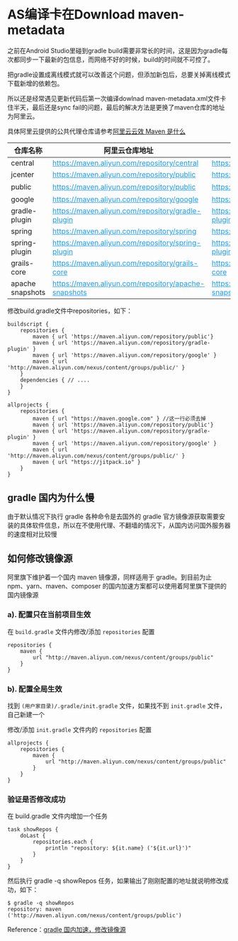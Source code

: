 # AS编译卡在Download maven-metadata

之前在Android Studio里碰到gradle build需要非常长的时间，这是因为gradle每次都同步一下最新的包信息，而网络不好的时候，build的时间就不可控了。

把gradle设置成离线模式就可以改善这个问题，但添加新包后，总要关掉离线模式下载新增的依赖包。

所以还是经常遇见更新代码后第一次编译dowlnad maven-metadata.xml文件卡住半天，最后还是sync fail的问题，最后的解决方法是更换了maven仓库的地址为阿里云。

具体阿里云提供的公共代理仓库请参考[阿里云云效 Maven 是什么](https://developer.aliyun.com/mvn/guide)

<table role="table">
   <colgroup>
      <col style="width: 150px;">
      <col>
      <col>
      <col>
   </colgroup>
   <thead class="next-table-header">
      <tr>
         <th rowspan="1" class="next-table-cell next-table-header-node" role="gridcell">
            <div class="next-table-cell-wrapper"><span style="vertical-align: middle;">仓库名称</span></div>
         </th>
         <th rowspan="1" class="next-table-cell next-table-header-node" role="gridcell">
            <div class="next-table-cell-wrapper"><span style="vertical-align: middle;">阿里云仓库地址</span></div>
         </th>
         <th rowspan="1" class="next-table-cell next-table-header-node" role="gridcell">
            <div class="next-table-cell-wrapper"><span style="vertical-align: middle;">阿里云仓库地址(老版)</span></div>
         </th>
         <th rowspan="1" class="next-table-cell next-table-header-node" role="gridcell">
            <div class="next-table-cell-wrapper"><span style="vertical-align: middle;">源地址</span></div>
         </th>
      </tr>
   </thead>
   <tbody class="next-table-body">
      <tr class="next-table-row first" role="row" table="[object Object]">
         <td class="next-table-cell first" role="gridcell">
            <div class="next-table-cell-wrapper">central</div>
         </td>
         <td class="next-table-cell" role="gridcell">
            <div class="next-table-cell-wrapper"><a target="_blank" href="https://maven.aliyun.com/repository/central" style="cursor: pointer; color: rgb(27, 154, 238);">https://maven.aliyun.com/repository/central</a></div>
         </td>
         <td class="next-table-cell" role="gridcell">
            <div class="next-table-cell-wrapper"><a target="_blank" href="https://maven.aliyun.com/nexus/content/repositories/central" style="cursor: pointer; color: rgb(27, 154, 238);">https://maven.aliyun.com/nexus/content/repositories/central</a></div>
         </td>
         <td class="next-table-cell last" role="gridcell">
            <div class="next-table-cell-wrapper"><a target="_blank" href="https://repo1.maven.org/maven2/" style="cursor: pointer; color: rgb(27, 154, 238);">https://repo1.maven.org/maven2/</a></div>
         </td>
      </tr>
      <tr class="next-table-row" role="row" table="[object Object]">
         <td class="next-table-cell first" role="gridcell">
            <div class="next-table-cell-wrapper">jcenter</div>
         </td>
         <td class="next-table-cell" role="gridcell">
            <div class="next-table-cell-wrapper"><a target="_blank" href="https://maven.aliyun.com/repository/public" style="cursor: pointer; color: rgb(27, 154, 238);">https://maven.aliyun.com/repository/public</a></div>
         </td>
         <td class="next-table-cell" role="gridcell">
            <div class="next-table-cell-wrapper"><a target="_blank" href="https://maven.aliyun.com/nexus/content/repositories/jcenter" style="cursor: pointer; color: rgb(27, 154, 238);">https://maven.aliyun.com/nexus/content/repositories/jcenter</a></div>
         </td>
         <td class="next-table-cell last" role="gridcell">
            <div class="next-table-cell-wrapper"><a target="_blank" href="http://jcenter.bintray.com/" style="cursor: pointer; color: rgb(27, 154, 238);">http://jcenter.bintray.com/</a></div>
         </td>
      </tr>
      <tr class="next-table-row" role="row" table="[object Object]">
         <td class="next-table-cell first" role="gridcell">
            <div class="next-table-cell-wrapper">public</div>
         </td>
         <td class="next-table-cell" role="gridcell">
            <div class="next-table-cell-wrapper"><a target="_blank" href="https://maven.aliyun.com/repository/public" style="cursor: pointer; color: rgb(27, 154, 238);">https://maven.aliyun.com/repository/public</a></div>
         </td>
         <td class="next-table-cell" role="gridcell">
            <div class="next-table-cell-wrapper"><a target="_blank" href="https://maven.aliyun.com/nexus/content/groups/public" style="cursor: pointer; color: rgb(27, 154, 238);">https://maven.aliyun.com/nexus/content/groups/public</a></div>
         </td>
         <td class="next-table-cell last" role="gridcell">
            <div class="next-table-cell-wrapper">central仓和jcenter仓的聚合仓</div>
         </td>
      </tr>
      <tr class="next-table-row" role="row" table="[object Object]">
         <td class="next-table-cell first" role="gridcell">
            <div class="next-table-cell-wrapper" data-spm-anchor-id="a2c6h.24085988.0.i9.48233054TkE5yD">google</div>
         </td>
         <td class="next-table-cell" role="gridcell">
            <div class="next-table-cell-wrapper" data-spm-anchor-id="a2c6h.24085988.0.i4.48233054TkE5yD"><a target="_blank" href="https://maven.aliyun.com/repository/google" style="cursor: pointer; color: rgb(27, 154, 238);">https://maven.aliyun.com/repository/google</a></div>
         </td>
         <td class="next-table-cell" role="gridcell">
            <div class="next-table-cell-wrapper"><a target="_blank" href="https://maven.aliyun.com/nexus/content/repositories/google" style="cursor: pointer; color: rgb(27, 154, 238);">https://maven.aliyun.com/nexus/content/repositories/google</a></div>
         </td>
         <td class="next-table-cell last" role="gridcell">
            <div class="next-table-cell-wrapper"><a target="_blank" href="https://maven.google.com/" style="cursor: pointer; color: rgb(27, 154, 238);">https://maven.google.com/</a></div>
         </td>
      </tr>
      <tr class="next-table-row" role="row" table="[object Object]">
         <td class="next-table-cell first" role="gridcell">
            <div class="next-table-cell-wrapper" data-spm-anchor-id="a2c6h.24085988.0.i10.48233054TkE5yD">gradle-plugin</div>
         </td>
         <td class="next-table-cell" role="gridcell">
            <div class="next-table-cell-wrapper"><a target="_blank" href="https://maven.aliyun.com/repository/gradle-plugin" style="cursor: pointer; color: rgb(27, 154, 238);">https://maven.aliyun.com/repository/gradle-plugin</a></div>
         </td>
         <td class="next-table-cell" role="gridcell">
            <div class="next-table-cell-wrapper"><a target="_blank" href="https://maven.aliyun.com/nexus/content/repositories/gradle-plugin" style="cursor: pointer; color: rgb(27, 154, 238);">https://maven.aliyun.com/nexus/content/repositories/gradle-plugin</a></div>
         </td>
         <td class="next-table-cell last" role="gridcell">
            <div class="next-table-cell-wrapper"><a target="_blank" href="https://plugins.gradle.org/m2/" style="cursor: pointer; color: rgb(27, 154, 238);">https://plugins.gradle.org/m2/</a></div>
         </td>
      </tr>
      <tr class="next-table-row" role="row" table="[object Object]">
         <td class="next-table-cell first" role="gridcell">
            <div class="next-table-cell-wrapper">spring</div>
         </td>
         <td class="next-table-cell" role="gridcell">
            <div class="next-table-cell-wrapper"><a target="_blank" href="https://maven.aliyun.com/repository/spring" style="cursor: pointer; color: rgb(27, 154, 238);">https://maven.aliyun.com/repository/spring</a></div>
         </td>
         <td class="next-table-cell" role="gridcell">
            <div class="next-table-cell-wrapper"><a target="_blank" href="https://maven.aliyun.com/nexus/content/repositories/spring" style="cursor: pointer; color: rgb(27, 154, 238);">https://maven.aliyun.com/nexus/content/repositories/spring</a></div>
         </td>
         <td class="next-table-cell last" role="gridcell">
            <div class="next-table-cell-wrapper"><a target="_blank" href="http://repo.spring.io/libs-milestone/" style="cursor: pointer; color: rgb(27, 154, 238);">http://repo.spring.io/libs-milestone/</a></div>
         </td>
      </tr>
      <tr class="next-table-row" role="row" table="[object Object]">
         <td class="next-table-cell first" role="gridcell">
            <div class="next-table-cell-wrapper">spring-plugin</div>
         </td>
         <td class="next-table-cell" role="gridcell">
            <div class="next-table-cell-wrapper"><a target="_blank" href="https://maven.aliyun.com/repository/spring-plugin" style="cursor: pointer; color: rgb(27, 154, 238);">https://maven.aliyun.com/repository/spring-plugin</a></div>
         </td>
         <td class="next-table-cell" role="gridcell">
            <div class="next-table-cell-wrapper"><a target="_blank" href="https://maven.aliyun.com/nexus/content/repositories/spring-plugin" style="cursor: pointer; color: rgb(27, 154, 238);">https://maven.aliyun.com/nexus/content/repositories/spring-plugin</a></div>
         </td>
         <td class="next-table-cell last" role="gridcell">
            <div class="next-table-cell-wrapper"><a target="_blank" href="http://repo.spring.io/plugins-release/" style="cursor: pointer; color: rgb(27, 154, 238);">http://repo.spring.io/plugins-release/</a></div>
         </td>
      </tr>
      <tr class="next-table-row" role="row" table="[object Object]">
         <td class="next-table-cell first" role="gridcell">
            <div class="next-table-cell-wrapper">grails-core</div>
         </td>
         <td class="next-table-cell" role="gridcell">
            <div class="next-table-cell-wrapper"><a target="_blank" href="https://maven.aliyun.com/repository/grails-core" style="cursor: pointer; color: rgb(27, 154, 238);">https://maven.aliyun.com/repository/grails-core</a></div>
         </td>
         <td class="next-table-cell" role="gridcell">
            <div class="next-table-cell-wrapper"><a target="_blank" href="https://maven.aliyun.com/nexus/content/repositories/grails-core" style="cursor: pointer; color: rgb(27, 154, 238);">https://maven.aliyun.com/nexus/content/repositories/grails-core</a></div>
         </td>
         <td class="next-table-cell last" role="gridcell">
            <div class="next-table-cell-wrapper"><a target="_blank" href="https://repo.grails.org/grails/core" style="cursor: pointer; color: rgb(27, 154, 238);">https://repo.grails.org/grails/core</a></div>
         </td>
      </tr>
      <tr class="next-table-row last" role="row" table="[object Object]">
         <td class="next-table-cell first" role="gridcell">
            <div class="next-table-cell-wrapper">apache snapshots</div>
         </td>
         <td class="next-table-cell" role="gridcell">
            <div class="next-table-cell-wrapper"><a target="_blank" href="https://maven.aliyun.com/repository/apache-snapshots" style="cursor: pointer; color: rgb(27, 154, 238);">https://maven.aliyun.com/repository/apache-snapshots</a></div>
         </td>
         <td class="next-table-cell" role="gridcell">
            <div class="next-table-cell-wrapper"><a target="_blank" href="https://maven.aliyun.com/nexus/content/repositories/apache-snapshots" style="cursor: pointer; color: rgb(27, 154, 238);">https://maven.aliyun.com/nexus/content/repositories/apache-snapshots</a></div>
         </td>
         <td class="next-table-cell last" role="gridcell">
            <div class="next-table-cell-wrapper"><a target="_blank" href="https://repository.apache.org/snapshots/" style="cursor: pointer; color: rgb(27, 154, 238);">https://repository.apache.org/snapshots/</a></div>
         </td>
      </tr>
   </tbody>
</table>

修改build.gradle文件中repositories，如下：

```
buildscript {
    repositories {
        maven { url 'https://maven.aliyun.com/repository/public'}
        maven { url 'https://maven.aliyun.com/repository/gradle-plugin' }
        maven { url 'https://maven.aliyun.com/repository/google' }
        maven { url 'http://maven.aliyun.com/nexus/content/groups/public/' }
    }
    dependencies { // ....
    }
}
 
allprojects {
    repositories {
        maven { url "https://maven.google.com" } //这一行必须去掉
        maven { url 'https://maven.aliyun.com/repository/public'}
        maven { url 'https://maven.aliyun.com/repository/gradle-plugin' }
        maven { url 'https://maven.aliyun.com/repository/google' }
        maven { url 'http://maven.aliyun.com/nexus/content/groups/public/' }
        maven { url "https://jitpack.io" }
    }
}
```

## gradle 国内为什么慢

由于默认情况下执行 gradle 各种命令是去国外的 gradle 官方镜像源获取需要安装的具体软件信息，所以在不使用代理、不翻墙的情况下，从国内访问国外服务器的速度相对比较慢

## 如何修改镜像源

阿里旗下维护着一个国内 maven 镜像源，同样适用于 gradle。到目前为止npm、yarn、maven、composer 的国内加速方案都可以使用着阿里旗下提供的国内镜像源

### a). 配置只在当前项目生效

在 `build.gradle` 文件内修改/添加 `repositories` 配置

```
repositories {
    maven {
        url "http://maven.aliyun.com/nexus/content/groups/public"
    }
}
```

### b). 配置全局生效

找到 `(用户家目录)/.gradle/init.gradle` 文件，如果找不到 `init.gradle` 文件，自己新建一个

修改/添加 `init.gradle` 文件内的 `repositories` 配置

```
allprojects {
    repositories {
        maven {
            url "http://maven.aliyun.com/nexus/content/groups/public"
        }
    }
}
```

### 验证是否修改成功

在 build.gradle 文件内增加一个任务

```
task showRepos {
    doLast {
        repositories.each {
            println "repository: ${it.name} ('${it.url}')"
        }
    }
}
```

然后执行 gradle -q showRepos 任务，如果输出了刚刚配置的地址就说明修改成功，如下：

```
$ gradle -q showRepos
repository: maven ('http://maven.aliyun.com/nexus/content/groups/public')
```

Reference：[gradle 国内加速，修改镜像源](https://ld246.com/article/1536205523784)
